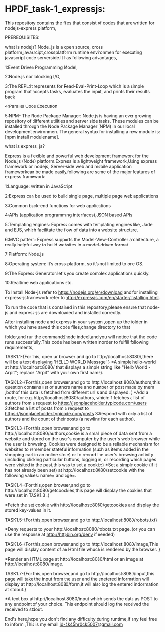 # HPDF_task-1_expressjs:
This repository contains the files that consist of codes that are written for nodejs-express platform,



PREREQUISITES:


what is nodejs?
 Node_js is a open source, cross platform,javasrcipt,crossplatform runtime environmen for executing javascript code serverside.It has following advantages,
 
 1:Event Driven Programming Model,
 
 2:Node.js non blocking I/O,
 
 
 3:The REPL:It represents  for Read-Eval-Print-Loop which is a simple program that accepts tasks, evaluates the input, and prints their results back
 
 4:Parallel Code Execution
 
 5:NPM- The Node Package Manager:  Node.js is having an ever growing repository of different utilities and server side tasks. These modules can be installed through the Node Package Manager (NPM) in our local development environmen. The general syntax for installing a new module is:[npm install modulename].



what is express_js?


Express is a  flexible and powerful web development framework for the Node.js (Node) platform.Express is a lightweight framework,Using express framework on nodejs, Server-side web and mobile application frameworkcan be made easily.following are some of the major features of express framework:

1:Language: written in JavaScript

2:Express can be used  to build single page, multiple page web applications 

3:Common back-end functions for web applications

4:APIs (application programming interfaces),JSON based APIs

5:Templating engines: Express comes with  templating engines like, Jade and EJS, which facilitate the flow of data into a website 
structure.

6:MVC pattern: Express supports the Model-View-Controller architecture, a really helpful way to build websites in a model-driven format.

7:Platform: Node.js

8:Operating system: It’s cross-platform, so it’s not limited to one OS.


9:The Express Generator:let's you create complex applications quickly.

10:Realtime web applications etc.


To Install Node-js refer  to https://nodejs.org/en/download and for installing express-jsframework refer to  http://expressjs.com/en/starter/installing.html.

To run the code that is contained in this repository,please ensure that node-js and express-js are downloaded and installed correctly.

After installing  node and express in your system ,open up the folder in which you have saved this code files,change directory to that 

folder,and run the command:[node index],and you will notice that the code runs successfully.This code has been written inorder to fulfill following requirements, 



TASK1.1-{For this, open ur browser and go to http://localhost:8080/,there  will be a text displaying 'HELLO WORLD Message' }
*A simple hello-world at http://localhost:8080/ that displays a simple string like "Hello World - Arpit"; replace "Arpit" with your own first name).



TASK1.2-{For this,open browser,and go to  http://localhost:8080/authors,this question contains list of authors name and number of post made by them ,bothof this data is fetched from different url's and displayed. }
*Add a route, for e.g. http://localhost:8080/authors, which:
1:fetches a list of authors from a request to https://jsonplaceholder.typicode.com/users
2:fetches a list of posts from a request to https://jsonplaceholder.typicode.com/posts
3:Respond with only a list of authors and the count of their posts (a newline for each author).



TASK1.3-{For this,open browser,and go to  http://localhost:8080/authors,cookie is a small piece of data sent from a website and stored on the user's computer by the user's web browser while the user is browsing. Cookies were designed to be a reliable mechanism for websites to remember stateful information (such as items added in the shopping cart in an online store) or to record the user's browsing activity (including clicking particular buttons, logging in, or recording which pages were visited in the past,this was to set a cookie:}
*Set a simple cookie (if it has not already been set) at http://localhost:8080/setcookie with the following values: name=<your-first-name> and age=<your-age>.


TASK1.4-{For this,open browser,and go to  http://localhost:8080/getcoookies,this page will display the cookies that were set in TASK1.3 .}


*Fetch the set cookie with http://localhost:8080/getcookies and display the stored key-values in it.


TASK1.5-{For this,open browser,and go to  http://localhost:8080/robots.txt}


*Deny requests to your http://localhost:8080/robots.txt page. (or you can use the response at http://httpbin.org/deny if needed)


TASK1.6-{For this,open browser,and go to  http://localhost:8080/image,This page will display content  of an Html file whuch is rendered by the browser. }


*Render an HTML page at http://localhost:8080/html or an image at http://localhost:8080/image.

TASK1.7-{For this,open browser,and go to  http://localhost:8080/input,this page will take the input from the user and the enetered information will display at http://localhost:8080/form,it will also log the entered indormation at stdout.}


*A text box at http://localhost:8080/input which sends the data as POST to any endpoint of your choice. This endpoint should log the received the received to stdout.
    



End's here,hope  you don't find any difficulty during runtime,if any feel free to inform ,This is my email id-4k45hr0ck5007@gmail.com
